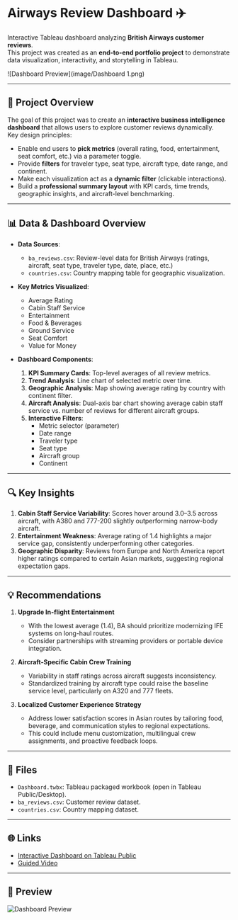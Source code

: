 # Airways Review Dashboard ✈️

Interactive Tableau dashboard analyzing **British Airways customer reviews**.  
This project was created as an **end-to-end portfolio project** to demonstrate data visualization, interactivity, and storytelling in Tableau.


![Dashboard Preview](image/Dashboard 1.png)

---

## 📌 Project Overview
The goal of this project was to create an **interactive business intelligence dashboard** that allows users to explore customer reviews dynamically.  
Key design principles:
- Enable end users to **pick metrics** (overall rating, food, entertainment, seat comfort, etc.) via a parameter toggle.
- Provide **filters** for traveler type, seat type, aircraft type, date range, and continent.
- Make each visualization act as a **dynamic filter** (clickable interactions).
- Build a **professional summary layout** with KPI cards, time trends, geographic insights, and aircraft-level benchmarking.

---

## 📊 Data & Dashboard Overview
- **Data Sources**:  
  - `ba_reviews.csv`: Review-level data for British Airways (ratings, aircraft, seat type, traveler type, date, place, etc.)  
  - `countries.csv`: Country mapping table for geographic visualization.  

- **Key Metrics Visualized**:
  - Average Rating  
  - Cabin Staff Service  
  - Entertainment  
  - Food & Beverages  
  - Ground Service  
  - Seat Comfort  
  - Value for Money  

- **Dashboard Components**:
  1. **KPI Summary Cards**: Top-level averages of all review metrics.  
  2. **Trend Analysis**: Line chart of selected metric over time.  
  3. **Geographic Analysis**: Map showing average rating by country with continent filter.  
  4. **Aircraft Analysis**: Dual-axis bar chart showing average cabin staff service vs. number of reviews for different aircraft groups.  
  5. **Interactive Filters**:  
     - Metric selector (parameter)  
     - Date range  
     - Traveler type  
     - Seat type  
     - Aircraft group  
     - Continent  

---

## 🔍 Key Insights
1. **Cabin Staff Service Variability**: Scores hover around 3.0–3.5 across aircraft, with A380 and 777-200 slightly outperforming narrow-body aircraft.  
2. **Entertainment Weakness**: Average rating of 1.4 highlights a major service gap, consistently underperforming other categories.  
3. **Geographic Disparity**: Reviews from Europe and North America report higher ratings compared to certain Asian markets, suggesting regional expectation gaps.  

---

## 💡 Recommendations
1. **Upgrade In-flight Entertainment**  
   - With the lowest average (1.4), BA should prioritize modernizing IFE systems on long-haul routes.  
   - Consider partnerships with streaming providers or portable device integration.

2. **Aircraft-Specific Cabin Crew Training**  
   - Variability in staff ratings across aircraft suggests inconsistency.  
   - Standardized training by aircraft type could raise the baseline service level, particularly on A320 and 777 fleets.

3. **Localized Customer Experience Strategy**  
   - Address lower satisfaction scores in Asian routes by tailoring food, beverage, and communication styles to regional expectations.  
   - This could include menu customization, multilingual crew assignments, and proactive feedback loops.

---

## 📂 Files
- `Dashboard.twbx`: Tableau packaged workbook (open in Tableau Public/Desktop).  
- `ba_reviews.csv`: Customer review dataset.  
- `countries.csv`: Country mapping dataset.  

---

## 🌐 Links
- [Interactive Dashboard on Tableau Public]([YOUR_TABLEAU_PUBLIC_LINK_HERE](https://public.tableau.com/app/profile/haneul.kim8784/viz/AirwayReviewDashboard/Dashboard1))  
- [Guided Video](https://youtu.be/KlAKAarfLRQ?si=356kAhbicycHIf6T)

---

## 📸 Preview
![Dashboard Preview](images/dashboard.png)
